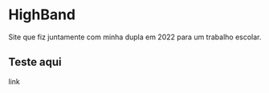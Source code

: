 # HighBand
 Site que fiz juntamente com minha dupla em 2022 para um trabalho escolar.
 
 ## Teste aqui
 link
